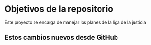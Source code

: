 # Objetivos de la repositorio

Este proyecto se encarga de manejar los planes de la liga de la justicia

## Estos cambios nuevos desde GitHub
